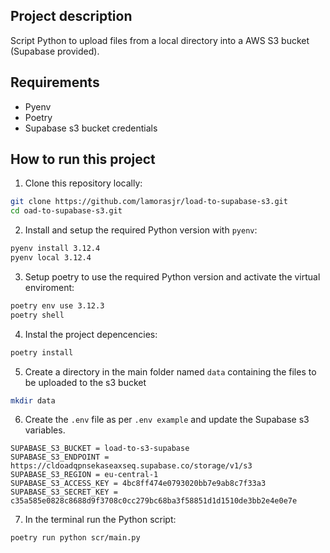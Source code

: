 ## Project description
Script Python to upload files from a local directory into a AWS S3 bucket (Supabase provided).

## Requirements
* Pyenv
* Poetry
* Supabase s3  bucket credentials

## How to run this project

1. Clone this repository locally:

```bash
git clone https://github.com/lamorasjr/load-to-supabase-s3.git
cd oad-to-supabase-s3.git
```

2. Install and setup the required Python version with `pyenv`:

```bash
pyenv install 3.12.4
pyenv local 3.12.4
```

3. Setup poetry to use the required Python version and activate the virtual enviroment:

```bash
poetry env use 3.12.3
poetry shell
```

4. Instal the project depencencies:

```bash
poetry install
```

5. Create a directory in the main folder named `data` containing the files to be uploaded to the s3 bucket
```bash
mkdir data
```

6. Create the `.env` file as per `.env example` and update the Supabase s3 variables.
```
SUPABASE_S3_BUCKET = load-to-s3-supabase
SUPABASE_S3_ENDPOINT = https://cldoadqpnsekaseaxseq.supabase.co/storage/v1/s3
SUPABASE_S3_REGION = eu-central-1
SUPABASE_S3_ACCESS_KEY = 4bc8ff474e0793020bb7e9ab8c7f33a3
SUPABASE_S3_SECRET_KEY = c35a585e0828c8688d9f3708c0cc279bc68ba3f58851d1d1510de3bb2e4e0e7e
```

7. In the terminal run the Python script:
```bash
poetry run python scr/main.py
```


